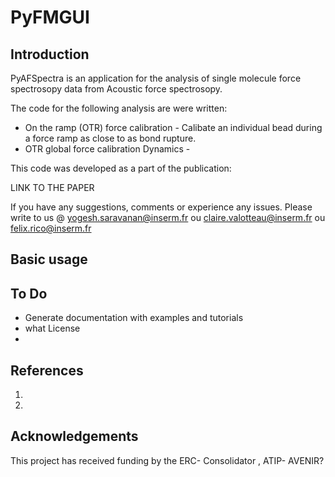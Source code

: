 # PyFMGUI

## Introduction
PyAFSpectra is an application for the analysis of single molecule force spectrosopy data from Acoustic force spectrosopy.

The code for the following analysis are were written:
- On the ramp (OTR) force calibration - Calibate an individual bead during a force ramp as close to as bond rupture.
- OTR global force calibration Dynamics - 


This code was developed as a part of the publication:
 
LINK TO THE PAPER

If you have any suggestions, comments or experience any issues. 
Please write to us @ yogesh.saravanan@inserm.fr ou claire.valotteau@inserm.fr ou felix.rico@inserm.fr


## Basic usage

## To Do
- Generate documentation with examples and tutorials
- what License
- 

## References
1. 
2. 
## Acknowledgements
This project has received funding by the ERC- Consolidator , ATIP- AVENIR?


